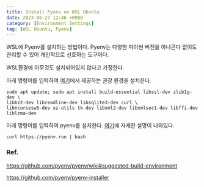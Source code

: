 ```yaml
---
title: Install Pyenv on WSL Ubuntu
date: 2023-06-27 12:46 +0900
category: [Environment Settings]
tag: [WSL Ubuntu, Pyenv]
---
```


WSL에 Pyenv를 설치하는 방법이다. Pyenv는 다양한 파이썬 버전을 아나콘다 없이도 관리할 수 있어 개인적으로 선호하는 도구이다.

WSL환경에 아무것도 설치되어있지 않다고 가정한다.

아래 명령어를 입력하여 [여기](https://github.com/pyenv/pyenv/wiki#suggested-build-environment)에서 제공하는 권장 환경을 설치한다.

```
sudo apt update; sudo apt install build-essential libssl-dev zlib1g-dev \
libbz2-dev libreadline-dev libsqlite3-dev curl \
libncursesw5-dev xz-utils tk-dev libxml2-dev libxmlsec1-dev libffi-dev liblzma-dev
```

아래 명령어를 입력하여 pyenv를 설치한다. [여기](https://github.com/pyenv/pyenv-installer)에 자세한 설명이 나와있다.

```
curl https://pyenv.run | bash
```

### Ref.

<https://github.com/pyenv/pyenv/wiki#suggested-build-environment>

<https://github.com/pyenv/pyenv-installer>
